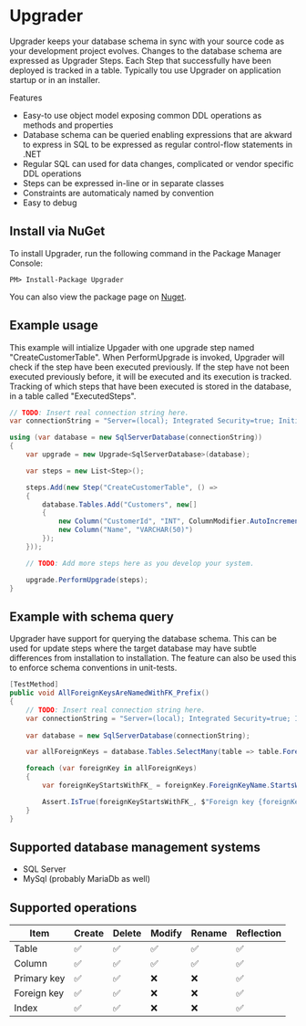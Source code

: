 # Upgrader
Upgrader keeps your database schema in sync with your source code as your development project evolves. Changes to the database schema are expressed as Upgrader Steps. Each Step that successfully have been deployed is tracked in a table. Typically tou use Upgrader on application startup or in an installer.

Features
- Easy-to use object model exposing common DDL operations as methods and properties
- Database schema can be queried enabling expressions that are akward to express in SQL to be expressed as regular control-flow statements in .NET
- Regular SQL can used for data changes, complicated or vendor specific DDL operations
- Steps can be expressed in-line or in separate classes
- Constraints are automaticaly named by convention
- Easy to debug

## Install via NuGet
To install Upgrader, run the following command in the Package Manager Console:

```
PM> Install-Package Upgrader
```

You can also view the package page on [Nuget](https://www.nuget.org/packages/Upgrader/).

## Example usage
This example will intialize Upgader with one upgrade step named "CreateCustomerTable". When PerformUpgrade is invoked, Upgrader will check if the step have been executed previously. If the step have not been executed previously before, it will be executed and its execution is tracked. Tracking of which steps that have been executed is stored in the database, in a table called "ExecutedSteps". 

```csharp
// TODO: Insert real connection string here.
var connectionString = "Server=(local); Integrated Security=true; Initial Catalog=Acme";

using (var database = new SqlServerDatabase(connectionString))
{ 
	var upgrade = new Upgrade<SqlServerDatabase>(database);

	var steps = new List<Step>();

	steps.Add(new Step("CreateCustomerTable", () => 
	{
		database.Tables.Add("Customers", new[]
		{
			new Column("CustomerId", "INT", ColumnModifier.AutoIncrementPrimaryKey), 
			new Column("Name", "VARCHAR(50)")
		});                            
	}));

	// TODO: Add more steps here as you develop your system.

	upgrade.PerformUpgrade(steps);
}
```

## Example with schema query
Upgrader have support for querying the database schema. This can be used for update steps where the target database may have subtle differences from installation to installation. The feature can also be used this to enforce schema conventions in unit-tests.

```csharp
[TestMethod]
public void AllForeignKeysAreNamedWithFK_Prefix()
{
    // TODO: Insert real connection string here.
    var connectionString = "Server=(local); Integrated Security=true; Initial Catalog=Acme";
    
    var database = new SqlServerDatabase(connectionString);

    var allForeignKeys = database.Tables.SelectMany(table => table.ForeignKeys);

    foreach (var foreignKey in allForeignKeys)
    {
        var foreignKeyStartsWithFK_ = foreignKey.ForeignKeyName.StartsWith("FK_");

        Assert.IsTrue(foreignKeyStartsWithFK_, $"Foreign key {foreignKey.ForeignKeyName} on table {foreignKey.TableName} does not start with \"FK_\".");
    }
}
```


## Supported database management systems
- SQL Server
- MySql (probably MariaDb as well)



## Supported operations
Item | Create | Delete | Modify | Rename | Reflection
---- | ------ | ------ | ------ | ------ | ----------
Table | :white_check_mark: | :white_check_mark: | :white_check_mark: | :white_check_mark: | :white_check_mark:
Column | :white_check_mark: | :white_check_mark: | :white_check_mark: | :white_check_mark: | :white_check_mark:
Primary key | :white_check_mark: | :white_check_mark: | :x: | :x: | :white_check_mark:
Foreign key | :white_check_mark: | :white_check_mark: | :x: | :x: | :white_check_mark:
Index | :white_check_mark: | :white_check_mark: | :x: | :x: | :white_check_mark:
